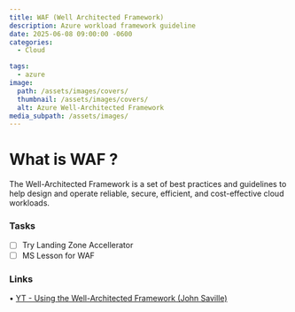 ```yaml
---
title: WAF (Well Architected Framework)
description: Azure workload framework guideline
date: 2025-06-08 09:00:00 -0600
categories:
  - Cloud

tags:
  - azure
image:
  path: /assets/images/covers/
  thumbnail: /assets/images/covers/
  alt: Azure Well-Architected Framework
media_subpath: /assets/images/
---
```


# What is WAF ?

The Well-Architected Framework is a set of best practices and guidelines to help design and operate reliable, secure, efficient, and cost-effective cloud workloads.

### Tasks

- [ ] Try Landing Zone Accellerator
- [ ] MS Lesson for WAF

### Links

• [YT - Using the Well-Architected Framework (John Saville)](https://www.youtube.com/watch?v=vTjasx3ahjM)